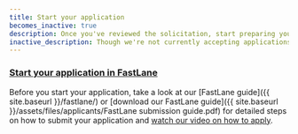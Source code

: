 ```yaml
---
title: Start your application
becomes_inactive: true
description: Once you've reviewed the solicitation, start preparing your Phase I application in FastLane.
inactive_description: Though we're not currently accepting applications, we encourage you to familiarize yourself with our [FastLane guide]({{ site.baseurl }}/fastlane/). This way, once the next solicitation opens, you'll be ready to craft your application. We'll release our next solicitation in {{ site.solicitation_released }}.
---
```


### [Start your application in FastLane]({{https://www.fastlane.nsf.gov/jsp/homepage/proposals.jsp}}) 

Before you start your application, take a look at our [FastLane guide]({{ site.baseurl }}/fastlane/) or [download our FastLane guide]({{ site.baseurl }}/assets/files/applicants/FastLane submission guide.pdf) for detailed steps on how to submit your application and [watch our video on how to apply](https://www.youtube.com/watch?v=-0lhmfczIJ8&feature=youtu.be).
